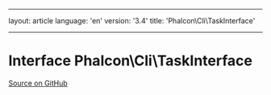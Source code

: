 * * *

layout: article language: 'en' version: '3.4' title: 'Phalcon\Cli\TaskInterface'

* * *

# Interface **Phalcon\Cli\TaskInterface**

<a href="https://github.com/phalcon/cphalcon/tree/v3.4.0/phalcon/cli/taskinterface.zep" class="btn btn-default btn-sm">Source on GitHub</a>
